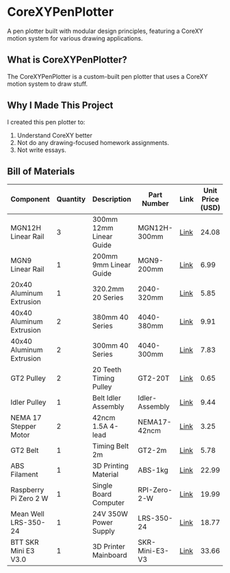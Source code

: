 # CoreXYPenPlotter

A pen plotter built with modular design principles, featuring a CoreXY motion system for various drawing applications.

## What is CoreXYPenPlotter?

The CoreXYPenPlotter is a custom-built pen plotter that uses a CoreXY motion system to draw stuff. 

## Why I Made This Project

I created this pen plotter to:
1. Understand CoreXY better
2. Not do any drawing-focused homework assignments. 
3. Not write essays. 

## Bill of Materials
| Component                 | Quantity | Description                 | Part Number         | Link                                                                 | Unit Price (USD) | Individual Cost (USD) | NJ Tax (6.625%) | Total Cost (USD) | Running Total (USD) |
|--------------------------|----------|-----------------------------|---------------------|----------------------------------------------------------------------|------------------|------------------------|------------------|-------------------|----------------------|
| MGN12H Linear Rail       | 3        | 300mm 12mm Linear Guide     | MGN12H-300mm        | [Link](https://www.aliexpress.com/item/1005001234567890/)           | 24.08            | 72.24                  | 4.79             | 77.03             | 77.03                |
| MGN9 Linear Rail         | 1        | 200mm 9mm Linear Guide      | MGN9-200mm          | [Link](https://www.aliexpress.com/item/1005001234567890/)           | 6.99             | 6.99                   | 0.46             | 7.45              | 84.48                |
| 20x40 Aluminum Extrusion | 1        | 320.2mm 20 Series           | 2040-320mm          | [Link](https://www.misumi-ec.com/vona2/detail/110302253830/)        | 5.85             | 5.85                   | 0.39             | 6.24              | 90.72                |
| 40x40 Aluminum Extrusion | 2        | 380mm 40 Series             | 4040-380mm          | [Link](https://www.misumi-ec.com/vona2/detail/110302253830/)        | 9.91             | 19.82                  | 1.31             | 21.13             | 111.85               |
| 40x40 Aluminum Extrusion | 2        | 300mm 40 Series             | 4040-300mm          | [Link](https://www.misumi-ec.com/vona2/detail/110302253830/)        | 7.83             | 15.66                  | 1.04             | 16.70             | 128.55               |
| GT2 Pulley               | 2        | 20 Teeth Timing Pulley      | GT2-20T             | [Link](https://www.aliexpress.com/item/1005001234567890/)           | 0.65             | 1.30                   | 0.09             | 1.39              | 129.94               |
| Idler Pulley             | 1        | Belt Idler Assembly         | Idler-Assembly      | [Link](https://www.aliexpress.us/item/3256808965537800.html)        | 9.44             | 9.44                   | 0.63             | 10.07             | 140.01               |
| NEMA 17 Stepper Motor    | 2        | 42ncm 1.5A 4-lead           | NEMA17-42ncm        | [Link](https://www.aliexpress.com/item/1005001234567890/)           | 3.25             | 6.50                   | 0.43             | 6.93              | 146.94               |
| GT2 Belt                 | 1        | Timing Belt 2m              | GT2-2m              | [Link](https://www.aliexpress.us/item/3256805030553800.html)        | 5.78             | 5.78                   | 0.38             | 6.16              | 153.10               |
| ABS Filament             | 1        | 3D Printing Material        | ABS-1kg             | [Link](https://www.amazon.com/dp/B00WX5TGFU)                         | 22.99            | 22.99                  | 1.52             | 24.51             | 177.61               |
| Raspberry Pi Zero 2 W    | 1        | Single Board Computer       | RPI-Zero-2-W        | [Link](https://www.amazon.com/dp/B0DB2JBD9C)                         | 19.99            | 19.99                  | 1.32             | 21.31             | 198.92               |
| Mean Well LRS-350-24     | 1        | 24V 350W Power Supply       | LRS-350-24          | [Link](https://www.aliexpress.com/item/1005001234567890/)           | 18.77            | 18.77                  | 1.24             | 20.01             | 218.93               |
| BTT SKR Mini E3 V3.0     | 1        | 3D Printer Mainboard        | SKR-Mini-E3-V3      | [Link](https://www.aliexpress.com/item/1005001234567890/)           | 33.66            | 33.66                  | 2.23             | 35.89             | 254.82               |

